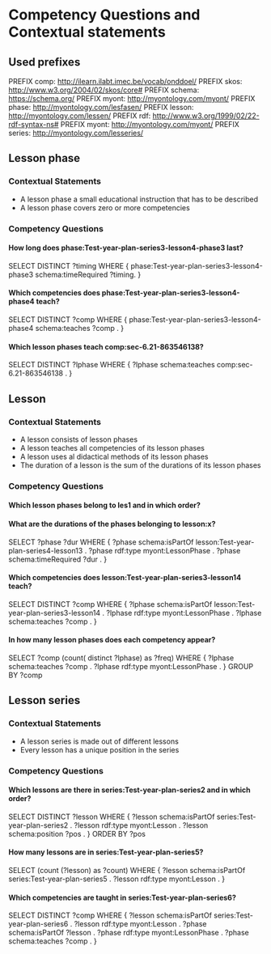 # Competency Questions and Contextual statements

## Used prefixes

PREFIX comp: <http://ilearn.ilabt.imec.be/vocab/onddoel/>
PREFIX skos: <http://www.w3.org/2004/02/skos/core#>
PREFIX schema: <https://schema.org/>
PREFIX myont: <http://myontology.com/myont/>
PREFIX phase: <http://myontology.com/lesfasen/>
PREFIX lesson: <http://myontology.com/lessen/>
PREFIX rdf: <http://www.w3.org/1999/02/22-rdf-syntax-ns#>
PREFIX myont: <http://myontology.com/myont/>
PREFIX series: <http://myontology.com/lesseries/>

## Lesson phase

### Contextual Statements
- A lesson phase a small educational instruction that has to be described
- A lesson phase covers zero or more competencies

### Competency Questions

#### How long does phase:Test-year-plan-series3-lesson4-phase3 last?
SELECT DISTINCT ?timing WHERE {
    phase:Test-year-plan-series3-lesson4-phase3 schema:timeRequired ?timing.
}

#### Which competencies does phase:Test-year-plan-series3-lesson4-phase4 teach?
SELECT DISTINCT ?comp WHERE {
    phase:Test-year-plan-series3-lesson4-phase4 schema:teaches ?comp .
}


#### Which lesson phases teach comp:sec-6.21-863546138?

SELECT DISTINCT ?lphase WHERE {
    ?lphase schema:teaches comp:sec-6.21-863546138 .
}

## Lesson

### Contextual Statements
- A lesson consists of lesson phases
- A lesson teaches all competencies of its lesson phases
- A lesson uses al didactical methods of its lesson phases
- The duration of a lesson is the sum of the durations of its lesson phases

### Competency Questions

#### Which lesson phases belong to les1 and in which order?

#### What are the durations of the phases belonging to lesson:x?

SELECT ?phase ?dur WHERE {
    ?phase schema:isPartOf lesson:Test-year-plan-series4-lesson13 .
    ?phase rdf:type myont:LessonPhase .
    ?phase schema:timeRequired ?dur .
}

#### Which competencies does lesson:Test-year-plan-series3-lesson14 teach?
SELECT DISTINCT ?comp WHERE {
    ?lphase schema:isPartOf lesson:Test-year-plan-series3-lesson14 .
    ?lphase rdf:type myont:LessonPhase .
    ?lphase schema:teaches ?comp .
}

#### In how many lesson phases does each competency appear?

SELECT ?comp (count( distinct ?lphase) as ?freq) WHERE {
    ?lphase schema:teaches ?comp .
    ?lphase rdf:type myont:LessonPhase .
}
GROUP BY ?comp

## Lesson series

### Contextual Statements

- A lesson series is made out of different lessons
- Every lesson has a unique position in the series

### Competency Questions

#### Which lessons are there in series:Test-year-plan-series2 and in which order?

SELECT DISTINCT ?lesson WHERE {
    ?lesson schema:isPartOf series:Test-year-plan-series2 .
    ?lesson rdf:type myont:Lesson .
    ?lesson schema:position ?pos .
}
ORDER BY ?pos

#### How many lessons are in series:Test-year-plan-series5?

SELECT (count (?lesson) as ?count) WHERE {
    ?lesson schema:isPartOf series:Test-year-plan-series5 .
    ?lesson rdf:type myont:Lesson .
}

#### Which competencies are taught in series:Test-year-plan-series6?
SELECT DISTINCT ?comp WHERE {
    ?lesson schema:isPartOf series:Test-year-plan-series6 .
    ?lesson rdf:type myont:Lesson .
    ?phase schema:isPartOf ?lesson .
    ?phase rdf:type myont:LessonPhase .
    ?phase schema:teaches ?comp .
}